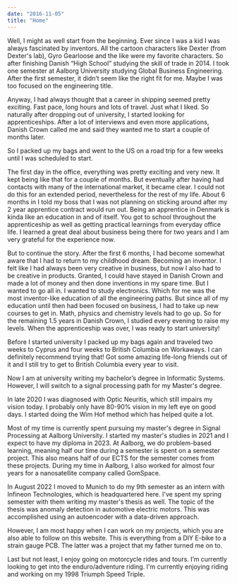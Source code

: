 ```yaml
---
date: "2016-11-05"
title: "Home"
---
```


Well, I might as well start from the beginning. Ever since I was a kid I was always fascinated by inventors. All the cartoon characters like Dexter (from Dexter's lab), Gyro Gearloose and the like were my favorite characters. So after finishing Danish “High School” studying the skill of trade in 2014. I took one semester at Aalborg University studying Global Business Engineering. After the first semester, it didn’t seem like the right fit for me. Maybe I was too focused on the engineering title.

Anyway, I had always thought that a career in shipping seemed pretty exciting. Fast pace, long hours and lots of travel. Just what I liked. So naturally after dropping out of university, I started looking for apprenticeships. After a lot of interviews and even more applications, Danish Crown called me and said they wanted me to start a couple of months later.

So I packed up my bags and went to the US on a road trip for a few weeks until I was scheduled to start.

The first day in the office, everything was pretty exciting and very new. It kept being like that for a couple of months. But eventually after having had contacts with many of the international market, it became clear. I could not do this for an extended period, nevertheless for the rest of my life. About 6 months in I told my boss that I was not planning on sticking around after my 2 year apprentice contract would run out. Being an apprentice in Denmark is kinda like an education in and of itself. You got to school throughout the apprenticeship as well as getting practical learnings from everyday office life. I learned a great deal about business being there for two years and I am very grateful for the experience now.

But to continue the story. After the first 6 months, I had become somewhat aware that I had to return to my childhood dream. Becoming an inventor. I felt like I had always been very creative in business, but now I also had to be creative in products. Granted, I could have stayed in Danish Crown and made a lot of money and then done inventions in my spare time. But I wanted to go all in. I wanted to study electronics. Which for me was the most inventor-like education of all the engineering paths. But since all of my education until then had been focused on business, I had to take up new courses to get in. Math, physics and chemistry levels had to go up. So for the remaining 1.5 years in Danish Crown, I studied every evening to raise my levels. When the apprenticeship was over, I was ready to start university!

Before I started university I packed up my bags again and traveled two weeks to Cyprus and four weeks to British Columbia on Workaways. I can definitely recommend trying that! Got some amazing life-long friends out of it and I still try to get to British Columbia every year to visit.

Now I am at university writing my bachelor’s degree in Informatic Systems. However, I will switch to a signal processing path for my Master's degree.

In late 2020 I was diagnosed with Optic Neuritis, which still impairs my vision today. I probably only have 80-90% vision in my left eye on good days. I started doing the Wim Hof method which has helped quite a lot.

Most of my time is currently spent pursuing my master's degree in Signal Processing at Aalborg University. I started my master's studies in 2021 and I expect to have my diploma in 2023. At Aalborg, we do problem-based learning, meaning half our time during a semester is spent on a semester project. This also means half of our ECTS for the semester comes from these projects. During my time in Aalborg, I also worked for almost four years for a nanosatellite company called GomSpace.

In August 2022 I moved to Munich to do my 9th semester as an intern with Infineon Technologies, which is headquartered here.  I've spent my spring semester with them writing my master's thesis as well. The topic of the thesis was anomaly detection in automotive electric motors. This was accomplished using an autoencoder with a data-driven approach.

However, I am most happy when I can work on my projects, which you are also able to follow on this website. This is everything from a DIY E-bike to a strain gauge PCB. The latter was a project that my father turned me on to.

Last but not least, I enjoy going on motorcycle rides and tours. I’m currently looking to get into the enduro/adventure riding. I'm currently enjoying riding and working on my 1998 Triumph Speed Triple.